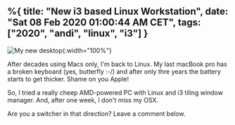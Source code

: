 %{
  title:  "New i3 based Linux Workstation",
  date: "Sat 08 Feb 2020 01:00:44 AM CET",
  tags: ["2020", "andi", "linux", "i3"]
}
---
![My new desktop](/assets/posts/2020/i3wm.png){:width="100%"}

After decades using Macs only, I'm back to Linux. My last macBook pro has a broken keyboard (yes, butterfly :-/) and after only thre years the battery starts to get thicker. Shame on you Apple!

So, I tried a really cheep AMD-powered PC with Linux and i3 tiling window manager. And, after one week, I don't miss my OSX.

Are you a switcher in that direction? Leave a comment below.

